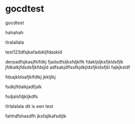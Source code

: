 # gocdtest
gocdtest


hahahah

tlralallala


test123dfsjkafadskljfdaskld



derpadfsjkasjfklfdkj
fjadsdfsljksfdjklfk
fdakljdjksfjkldsfjlk
jfdkalkjfdsdsfjkfdsjld
adfsakjdflssfkjdkjldsfjkldsfjkl
fajkjksldf

fdsajkldsafjklfdlkj
jkkljlkj

fsdkjlfdalkjadfjslk

fsdjalsfdjkljkdfs


tlrlalalala
dit is een test


fahhdfshasdfh
jksfajlkafsdljlk
